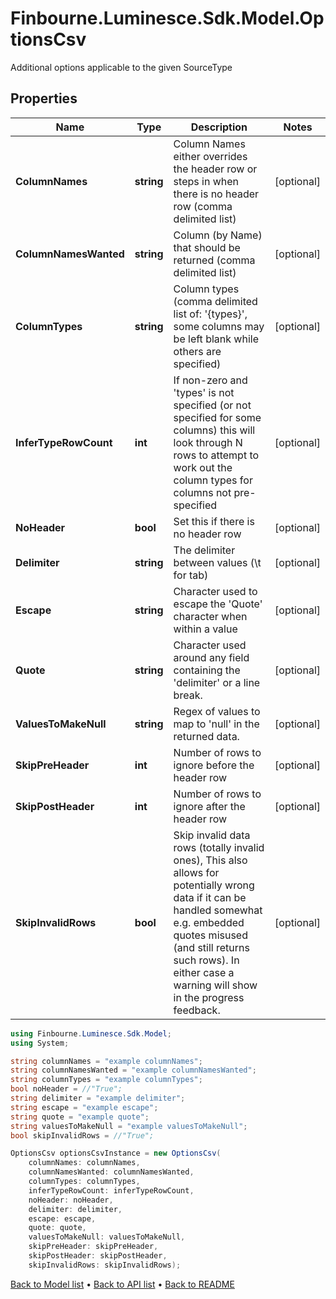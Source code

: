 # Finbourne.Luminesce.Sdk.Model.OptionsCsv
Additional options applicable to the given SourceType

## Properties

Name | Type | Description | Notes
------------ | ------------- | ------------- | -------------
**ColumnNames** | **string** | Column Names either overrides the header row or steps in when there is no header row (comma delimited list) | [optional] 
**ColumnNamesWanted** | **string** | Column (by Name) that should be returned (comma delimited list) | [optional] 
**ColumnTypes** | **string** | Column types (comma delimited list of: &#39;{types}&#39;, some columns may be left blank while others are specified) | [optional] 
**InferTypeRowCount** | **int** | If non-zero and &#39;types&#39; is not specified (or not specified for some columns) this will look through N rows to attempt to work out the column types for columns not pre-specified | [optional] 
**NoHeader** | **bool** | Set this if there is no header row | [optional] 
**Delimiter** | **string** | The delimiter between values (\\t for tab) | [optional] 
**Escape** | **string** | Character used to escape the &#39;Quote&#39; character when within a value | [optional] 
**Quote** | **string** | Character used around any field containing the &#39;delimiter&#39; or a line break. | [optional] 
**ValuesToMakeNull** | **string** | Regex of values to map to &#39;null&#39; in the returned data. | [optional] 
**SkipPreHeader** | **int** | Number of rows to ignore before the header row | [optional] 
**SkipPostHeader** | **int** | Number of rows to ignore after the header row | [optional] 
**SkipInvalidRows** | **bool** | Skip invalid data rows (totally invalid ones),  This also allows for potentially wrong data if it can be handled somewhat e.g. embedded quotes misused (and still returns such rows). In either case a warning will show in the progress feedback. | [optional] 

```csharp
using Finbourne.Luminesce.Sdk.Model;
using System;

string columnNames = "example columnNames";
string columnNamesWanted = "example columnNamesWanted";
string columnTypes = "example columnTypes";
bool noHeader = //"True";
string delimiter = "example delimiter";
string escape = "example escape";
string quote = "example quote";
string valuesToMakeNull = "example valuesToMakeNull";
bool skipInvalidRows = //"True";

OptionsCsv optionsCsvInstance = new OptionsCsv(
    columnNames: columnNames,
    columnNamesWanted: columnNamesWanted,
    columnTypes: columnTypes,
    inferTypeRowCount: inferTypeRowCount,
    noHeader: noHeader,
    delimiter: delimiter,
    escape: escape,
    quote: quote,
    valuesToMakeNull: valuesToMakeNull,
    skipPreHeader: skipPreHeader,
    skipPostHeader: skipPostHeader,
    skipInvalidRows: skipInvalidRows);
```

[Back to Model list](../README.md#documentation-for-models) &#8226; [Back to API list](../README.md#documentation-for-api-endpoints) &#8226; [Back to README](../README.md)
